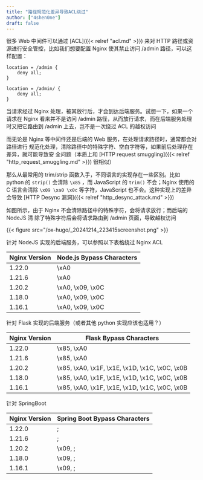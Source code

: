 ```yaml
---
title: "路径规范化差异导致ACL绕过"
author: ["4shen0ne"]
draft: false
---
```


很多 Web 中间件可以通过 [ACL]({{< relref "acl.md" >}}) 来对 HTTP 路径或资源进行安全管控，比如我们想要配置
Nginx 使其禁止访问 /admin 路径，可以这样配置：

```text
location = /admin {
    deny all;
}

location = /admin/ {
    deny all;
}
```

当请求经过 Nginx 处理，被其放行后，才会到达后端服务。试想一下，如果一个请求在
Nginx 看来并不是访问 /admin 路径，从而放行请求，而在后端服务处理时又把它路由到
/admin 上去，岂不是一次绕过 ACL 的越权访问

而无论是 Nginx 等中间件还是后端的 Web 服务，在处理请求路径时，通常都会对路径进行
规范化处理，清除路径中的特殊字符、空白字符等，如果前后处理存在差异，就可能导致安
全问题（本质上和 [HTTP request smuggling]({{< relref "http_request_smuggling.md" >}}) 很相似）

那么从最常用的 trim/strip 函数入手，不同语言的实现存在一些区别。比如 python 的
`strip()` 会清除 `\x85` ，而 JavaScript 的 `trim()` 不会；Nginx 使用的 C 语言会清除
`\x09 \xa0 \x0c` 等字符，JavaScript 也不会。这种实现上的差异会导致 [HTTP Desync 漏洞]({{< relref "http_desync_attack.md" >}})

如图所示，由于 Nginx 不会清除路径中的特殊字符，会将请求放行；而后端的 NodeJS 清
除了特殊字符后会将请求路由到 /admin 页面，导致越权访问

{{< figure src="/ox-hugo/_20241214_223415screenshot.png" >}}

针对 NodeJS 实现的后端服务，可以参照以下表格绕过 Nginx ACL

| Nginx Version | Node.js Bypass Characters |
|---------------|---------------------------|
| 1.22.0        | \xA0                      |
| 1.21.6        | \xA0                      |
| 1.20.2        | \xA0, \x09, \x0C          |
| 1.18.0        | \xA0, \x09, \x0C          |
| 1.16.1        | \xA0, \x09, \x0C          |

针对 Flask 实现的后端服务（或者其他 python 实现应该也适用？）

| Nginx Version | Flask Bypass Characters                        |
|---------------|------------------------------------------------|
| 1.22.0        | \x85, \xA0                                     |
| 1.21.6        | \x85, \xA0                                     |
| 1.20.2        | \x85, \xA0, \x1F, \x1E, \x1D, \x1C, \x0C, \x0B |
| 1.18.0        | \x85, \xA0, \x1F, \x1E, \x1D, \x1C, \x0C, \x0B |
| 1.16.1        | \x85, \xA0, \x1F, \x1E, \x1D, \x1C, \x0C, \x0B |

针对 SpringBoot

| Nginx Version | Spring Boot Bypass Characters |
|---------------|-------------------------------|
| 1.22.0        | ;                             |
| 1.21.6        | ;                             |
| 1.20.2        | \x09, ;                       |
| 1.18.0        | \x09, ;                       |
| 1.16.1        | \x09, ;                       |

